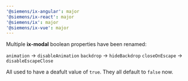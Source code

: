 ```yaml
---
'@siemens/ix-angular': major
'@siemens/ix-react': major
'@siemens/ix': major
'@siemens/ix-vue': major
---
```


Multiple **ix-modal** boolean properties have been renamed:

`animation` -> `disableAnimation`
`backdrop` -> `hideBackdrop`
`closeOnEscape` -> `disableEscapeClose`

All used to have a deafult value of `true`. They all default to `false` now.
